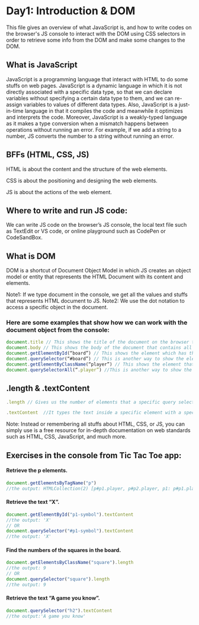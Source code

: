 # Day1: Introduction & DOM
This file gives an overview of what JavaScript is, and how to write codes on the browser's JS console to interact with the DOM using CSS selectors in order to retrieve some info from the DOM and make some changes to the DOM.

## What is JavaScript
JavaScript is a programming language that interact with HTML to do some stuffs on web pages.
JavaScript is a dynamic language in which it is not directly associated with a specific data type, so that we can declare variables without specifying a certain data type to them, and we can re-assign variables to values of different data types. Also, JavaScript is a just-in-time language in that it compiles the code and meanwhile it optimizes and interprets the code.   Moreover, JavaScript is a weakly-typed language as it makes a type conversion when a mismatch happens between operations without running an error. For example, if we add a string to a number, JS converts the number to a string without running an error.

## BFFs (HTML, CSS, JS)
HTML is about the content and the structure of the web elements. 

CSS is about the positioning and designing the web elements.

JS is about the actions of the web element. 

## Where to write and run JS code:
We can write JS code on the browser’s JS console, the local text file such as TextEdit or VS code, or online playground such as CodePen or CodeSandBox.

## What is DOM 
DOM is a shortcut of Document Object Model in which JS creates an object model or entity that represents the HTML Document with its content and elements.

Note1: If we type document in the console, we get all the values and stuffs that represents HTML document to JS.
Note2: We use the dot notation to access a specific object in the document.

### Here are some examples that show how we can work with the document object from the console:
```javascript
document.title // This shows the title of the document on the browser tab.
document.body // This shows the body of the document that contains all of the document content.
document.getElementById(“board”) // This shows the element which has the id “board”
document.querySelector(“#board”) // This is another way to show the element which has the id “board”.
document.getElementByClassName(“player”) // This shows the element that have the class name “player”.
document.querySelectorAll(“.player”) //This is another way to show the element that have the class name “player”.
```
## .length & .textContent
```javascript
.length // Gives us the number of elements that a specific query selector returns

.textContent  //It types the text inside a specific element with a specific query selector.
```
Note: Instead or remembering all stuffs about HTML, CSS, or JS, you can simply use is a free resource for in-depth documentation on web standards such as HTML, CSS, JavaScript, and much more.

## Exercises in the console from Tic Tac Toe app:
#### Retrieve the p elements.
  ```javascript
 document.getElementsByTagName("p")
//the output: HTMLCollection(2) [p#p1.player, p#p2.player, p1: p#p1.player, p2: p#p2.player]
  ```
#### Retrieve the text “X”.
   ```javascript
   document.getElementById("p1-symbol").textContent
//the output: 'X'
   // OR
  document.querySelector("#p1-symbol").textContent
//the output: 'X'
   ```
#### Find the numbers of the squares in the board.
   ```javascript
   document.getElementsByClassName("square").length
//the output: 9
   // OR 
 document.querySelector("square").length
//the output: 9
   ```
#### Retrieve the text “A game you know”.
```javascript
document.querySelector("h2").textContent
//the output:'A game you know'
```
